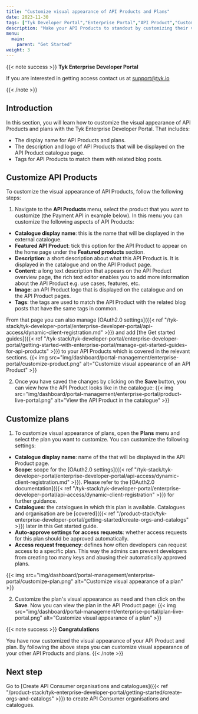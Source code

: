 ```yaml
---
title: "Customize visual appearance of API Products and Plans"
date: 2023-11-30
tags: ["Tyk Developer Portal","Enterprise Portal","API Product","Customization"]
description: "Make your API Products to standout by customizing their visual appearance"
menu:
  main:
    parent: "Get Started"
weight: 3
---
```


{{< note success >}}
**Tyk Enterprise Developer Portal**

If you are interested in getting access contact us at [support@tyk.io](<mailto:support@tyk.io?subject=Tyk Enterprise Portal Beta>)

{{< /note >}}

## Introduction

In this section, you will learn how to customize the visual appearance of API Products and plans with the Tyk Enterprise Developer Portal. That includes:
- The display name for API Products and plans.
- The description and logo of API Products that will be displayed on the API Product catalogue page.
- Tags for API Products to match them with related blog posts.

## Customize API Products
To customize the visual appearance of API Products, follow the following steps:
1. Navigate to the **API Products** menu, select the product that you want to customize (the Payment API in example below). In this menu you can customize the following aspects of API Products:
- **Catalogue display name**: this is the name that will be displayed in the external catalogue.
- **Featured API Product**: tick this option for the API Product to appear on the home page under the **Featured products** section.
- **Description**: a short description about what this API Product is. It is displayed in the catalogue and on the API Product page.
- **Content**: a long text description that appears on the API Product overview page, the rich text editor enables you to add more information about the API Product e.g. use cases, features, etc.
- **Image**: an API Product logo that is displayed on the catalogue and on the API Product pages.
- **Tags**: the tags are used to match the API Product with the related blog posts that have the same tags in common.
 
From that page you can also manage [OAuth2.0 settings]({{< ref "/tyk-stack/tyk-developer-portal/enterprise-developer-portal/api-access/dynamic-client-registration.md" >}}) and add [the Get started guides]({{< ref "/tyk-stack/tyk-developer-portal/enterprise-developer-portal/getting-started-with-enterprise-portal/manage-get-started-guides-for-api-products" >}}) to your API Products which is covered in the relevant sections.
{{< img src="img/dashboard/portal-management/enterprise-portal/customize-product.png" alt="Customize visual appearance of an API Product" >}}

2. Once you have saved the changes by clicking on the **Save** button, you can view how the API Product looks like in the catalogue:
{{< img src="img/dashboard/portal-management/enterprise-portal/product-live-portal.png" alt="View the API Product in the catalogue" >}}

## Customize plans
1. To customize visual appearance of plans, open the **Plans** menu and select the plan you want to customize. You can customize the following settings:
- **Catalogue display name**: name of the that will be displayed in the API Product page.
- **Scope**: scope for the [OAuth2.0 settings]({{< ref "/tyk-stack/tyk-developer-portal/enterprise-developer-portal/api-access/dynamic-client-registration.md" >}}). Please refer to the [OAuth2.0 documentation]({{< ref "/tyk-stack/tyk-developer-portal/enterprise-developer-portal/api-access/dynamic-client-registration" >}}) for further guidance.
- **Catalogues**: the catalogues in which this plan is available. Catalogues and organisation are be [covered]({{< ref "/product-stack/tyk-enterprise-developer-portal/getting-started/create-orgs-and-catalogs" >}}) later in this Get started guide.
- **Auto-approve settings for access requests**: whether access requests for this plan should be approved automatically.
- **Access request frequency**: defines how often developers can request access to a specific plan. This way the admins can prevent developers from creating too many keys and abusing their automatically approved plans.

{{< img src="img/dashboard/portal-management/enterprise-portal/customize-plan.png" alt="Customize visual appearance of a plan" >}}

2. Customize the plan's visual appearance as need and then click on the **Save**. Now you can view the plan in the API Product page: 
{{< img src="img/dashboard/portal-management/enterprise-portal/plan-live-portal.png" alt="Customize visual appearance of a plan" >}}

{{< note success >}}
**Congratulations**

You have now customized the visual appearance of your API Product and plan. By following the above steps you can customize visual appearance of your other API Products and plans. 
{{< /note >}}

## Next step

Go to [Create API Consumer organisations and catalogues]({{< ref "/product-stack/tyk-enterprise-developer-portal/getting-started/create-orgs-and-catalogs" >}}) to create API Consumer organisations and catalogues.